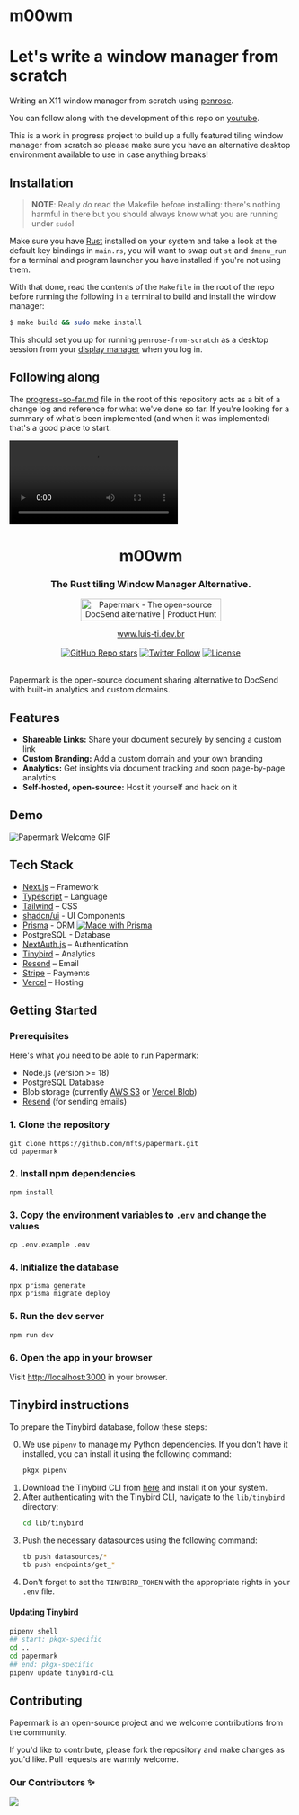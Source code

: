 # m00wm

# Let's write a window manager from scratch

Writing an X11 window manager from scratch using [penrose](https://github.com/sminez/penrose).

You can follow along with the development of this repo on [youtube](https://www.youtube.com/playlist?list=PLy2HjaQiG8lOxCKzuWKfmmXov4iEVOGOF).

This is a work in progress project to build up a fully featured tiling window manager from scratch
so please make sure you have an alternative desktop environment available to use in case anything
breaks!


## Installation

> **NOTE**: Really _do_ read the Makefile before installing: there's nothing harmful in
> there but you should always know what you are running under `sudo`!

Make sure you have [Rust](https://rust-lang.org) installed on your system and take a look
at the default key bindings in `main.rs`, you will want to swap out `st` and `dmenu_run` for
a terminal and program launcher you have installed if you're not using them.

With that done, read the contents of the `Makefile` in the root of the repo before running
the following in a terminal to build and install the window manager:

```sh
$ make build && sudo make install
```

This should set you up for running `penrose-from-scratch` as a desktop session from your
[display manager](https://wiki.archlinux.org/title/Display_manager) when you log in.


## Following along

The [progress-so-far.md](./progress-so-far.md) file in the root of this repository acts as a
bit of a change log and reference for what we've done so far. If you're looking for a summary
of what's been implemented (and when it was implemented) that's a good place to start.
<div>
<video controls autoplay>
  <source src="https://github.com/m00sp/m00wm/imagens/m00alpine2-screen0.webm" type="video/webm" />
  Your browser doesn't support the video tag and/or the video formats in use here – sorry!
</video>
</div>

<div align="center">
  <h1 align="center">m00wm</h1>
  <h3>The Rust tiling Window Manager Alternative.</h3>

<a target="_blank" href="https://www.producthunt.com/posts/papermark-3?utm_source=badge-top-post-badge&amp;utm_medium=badge&amp;utm_souce=badge-papermark"><img src="https://api.producthunt.com/widgets/embed-image/v1/top-post-badge.svg?post_id=411605&amp;theme=light&amp;period=daily" alt="Papermark - The open-source DocSend alternative | Product Hunt" style="width:250px;height:40px"></a>

</div>

<div align="center">
  <a href="https://www.luis-ti.dev.br">www.luis-ti.dev.br</a>
</div>

<br/>

<div align="center">
  <a href="https://github.com/mfts/papermark/stargazers"><img alt="GitHub Repo stars" src="https://img.shields.io/github/stars/mfts/papermark"></a>
  <a href="https://twitter.com/papermarkio"><img alt="Twitter Follow" src="https://img.shields.io/twitter/follow/papermarkio"></a>
  <a href="https://github.com/mfts/papermark/blob/main/LICENSE"><img alt="License" src="https://img.shields.io/badge/license-AGPLv3-purple"></a>
</div>

<br/>

Papermark is the open-source document sharing alternative to DocSend with built-in analytics and custom domains.

## Features

- **Shareable Links:** Share your document securely by sending a custom link
- **Custom Branding:** Add a custom domain and your own branding
- **Analytics:** Get insights via document tracking and soon page-by-page analytics
- **Self-hosted, open-source:** Host it yourself and hack on it

## Demo

![Papermark Welcome GIF](.github/images/papermark-welcome.gif)

## Tech Stack

- [Next.js](https://nextjs.org/) – Framework
- [Typescript](https://www.typescriptlang.org/) – Language
- [Tailwind](https://tailwindcss.com/) – CSS
- [shadcn/ui](https://ui.shadcn.com) - UI Components
- [Prisma](https://prisma.io) - ORM [![Made with Prisma](https://made-with.prisma.io/dark.svg)](https://prisma.io)
- PostgreSQL - Database
- [NextAuth.js](https://next-auth.js.org/) – Authentication
- [Tinybird](https://tinybird.co) – Analytics
- [Resend](https://resend.com) – Email
- [Stripe](https://stripe.com) – Payments
- [Vercel](https://vercel.com/) – Hosting

## Getting Started

### Prerequisites

Here's what you need to be able to run Papermark:

- Node.js (version >= 18)
- PostgreSQL Database
- Blob storage (currently [AWS S3](https://aws.amazon.com/s3/) or [Vercel Blob](https://vercel.com/storage/blob))
- [Resend](https://resend.com) (for sending emails)

### 1. Clone the repository

```shell
git clone https://github.com/mfts/papermark.git
cd papermark
```

### 2. Install npm dependencies

```shell
npm install
```

### 3. Copy the environment variables to `.env` and change the values

```shell
cp .env.example .env
```

### 4. Initialize the database

```shell
npx prisma generate
npx prisma migrate deploy
```

### 5. Run the dev server

```shell
npm run dev
```

### 6. Open the app in your browser

Visit [http://localhost:3000](http://localhost:3000) in your browser.

## Tinybird instructions

To prepare the Tinybird database, follow these steps:

0. We use `pipenv` to manage my Python dependencies. If you don't have it installed, you can install it using the following command:
   ```sh
   pkgx pipenv
   ```
1. Download the Tinybird CLI from [here](https://www.tinybird.co/docs/cli.html) and install it on your system.
2. After authenticating with the Tinybird CLI, navigate to the `lib/tinybird` directory:
   ```sh
   cd lib/tinybird
   ```
3. Push the necessary datasources using the following command:
   ```sh
   tb push datasources/*
   tb push endpoints/get_*
   ```
4. Don't forget to set the `TINYBIRD_TOKEN` with the appropriate rights in your `.env` file.

#### Updating Tinybird

```sh
pipenv shell
## start: pkgx-specific
cd ..
cd papermark
## end: pkgx-specific
pipenv update tinybird-cli
```

## Contributing

Papermark is an open-source project and we welcome contributions from the community.

If you'd like to contribute, please fork the repository and make changes as you'd like. Pull requests are warmly welcome.

### Our Contributors ✨

<a href="https://github.com/m00sp/m00wm/graphs/contributors">
  <img src="https://contrib.rocks/image?repo=m00sp/m00wm" />
</a>

